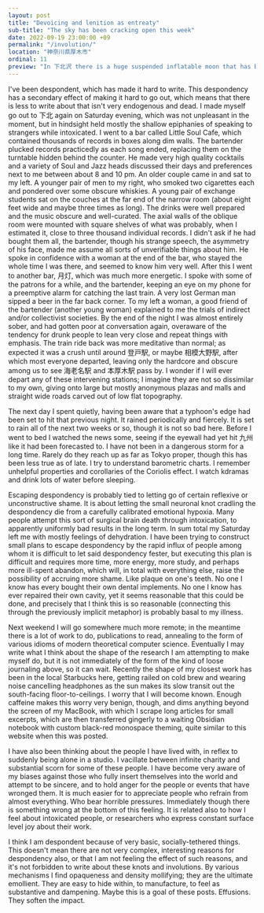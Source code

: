 ```yaml
---
layout: post
title: "Devoicing and lenition as entreaty"
sub-title: "The sky has been cracking open this week"
date: 2022-09-19 23:00:00 +09
permalink: "/involution/"
location: "神奈川県厚木市"
ordinal: 11
preview: "In 下北沢 there is a huge suspended inflatable moon that has been put up in partnership with the local railway; people take pictures with it, feigning holding it, pointing to it, smiling in front of it; they do this all evening."
---
```

I've been despondent, which has made it hard to write. This despondency has a secondary effect of making it hard to go out, which means that there is less to write about that isn't very endogenous and dead. I made myself go out to 下北 again on Saturday evening, which was not unpleasant in the moment, but in hindsight held mostly the shallow epiphanies of speaking to strangers while intoxicated. I went to a bar called Little Soul Cafe, which contained thousands of records in boxes along dim walls. The bartender plucked records practicedly as each song ended, replacing them on the turntable hidden behind the counter. He made very high quality cocktails and a variety of Soul and Jazz heads discussed their days and preferences next to me between about 8 and 10 pm. An older couple came in and sat to my left. A younger pair of men to my right, who smoked two cigarettes each and pondered over some obscure whiskies. A young pair of exchange students sat on the couches at the far end of the narrow room (about eight feet wide and maybe three times as long). The drinks were well prepared and the music obscure and well-curated. The axial walls of the oblique room were mounted with square shelves of what was probably, when I estimated it, close to three thousand individual records. I didn't ask if he had bought them all, the bartender, though his strange speech, the asymmetry of his face, made me assume all sorts of unverifiable things about him. He spoke in confidence with a woman at the end of the bar, who stayed the whole time I was there, and seemed to know him very well. After this I went to another bar, 月灯, which was much more energetic. I spoke with some of the patrons for a while, and the bartender, keeping an eye on my phone for a preemptive alarm for catching the last train. A very lost German man sipped a beer in the far back corner. To my left a woman, a good friend of the bartender (another young woman) explained to me the trials of indirect and/or collectivist societies. By the end of the night I was almost entirely sober, and had gotten poor at conversation again, overaware of the tendency for drunk people to lean very close and repeat things with emphasis. The train ride back was more meditative than normal; as expected it was a crush until around 登戸駅, or maybe 相模大野駅, after which most everyone departed, leaving only the hardcore and obscure among us to see 海老名駅 and 本厚木駅 pass by. I wonder if I will ever depart any of these intervening stations; I imagine they are not so dissimilar to my own, giving onto large but mostly anonymous plazas and malls and straight wide roads carved out of low flat topography.

The next day I spent quietly, having been aware that a typhoon's edge had been set to hit that previous night. It rained periodically and fiercely. It is set to rain all of the next two weeks or so, though it is not so bad here. Before I went to bed I watched the news some, seeing if the eyewall had yet hit 九州 like it had been forecasted to. I have not been in a dangerous storm for a long time. Rarely do they reach up as far as Tokyo proper, though this has been less true as of late. I try to understand barometric charts. I remember unhelpful properties and corollaries of the Coriolis effect. I watch kdramas and drink lots of water before sleeping.

Escaping despondency is probably tied to letting go of certain reflexive or unconstructive shame. It is about letting the small neuronal knot cradling the despondency die from a carefully calibrated emotional hypoxia. Many people attempt this sort of surgical brain death through intoxication, to apparently uniformly bad results in the long term. In sum total my Saturday left me with mostly feelings of dehydration. I have been trying to construct small plans to escape despondency by the rapid influx of people among whom it is difficult to let said despondency fester, but executing this plan is difficult and requires more time, more energy, more study, and perhaps more ill-spent abandon, which will, in total with everything else, raise the possibility of accruing more shame. Like plaque on one's teeth. No one I know has every bought their own dental implements. No one I know has ever repaired their own cavity, yet it seems reasonable that this could be done, and precisely that I think this is so reasonable (connecting this through the previously implicit metaphor) is probably basal to my illness.

Next weekend I will go somewhere much more remote; in the meantime there is a lot of work to do, publications to read, annealing to the form of various idioms of modern theoretical computer science. Eventually I may write what I think about the shape of the research I am attempting to make myself do, but it is not immediately of the form of the kind of loose journaling above, so it can wait. Recently the shape of my closest work has been in the local Starbucks here, getting railed on cold brew and wearing noise cancelling headphones as the sun makes its slow transit out the south-facing floor-to-ceilings. I worry that I will become known. Enough caffeine makes this worry very benign, though, and dims anything beyond the screen of my MacBook, with which I scrape long articles for small excerpts, which are then transferred gingerly to a waiting Obsidian notebook with custom black-red monospace theming, quite similar to this website when this was posted.

I have also been thinking about the people I have lived with, in reflex to suddenly being alone in a studio. I vacillate between infinite charity and substantial scorn for some of these people. I have become very aware of my biases against those who fully insert themselves into the world and attempt to be sincere, and to hold anger for the people or events that have wronged them. It is much easier for to appreciate people who refrain from almost everything. Who bear horrible pressures. Immediately though there is something wrong at the bottom of this feeling. It is related also to how I feel about intoxicated people, or researchers who express constant surface level joy about their work.

I think I am despondent because of very basic, socially-tethered things. This doesn't mean there are not very complex, interesting reasons for despondency also, or that I am not feeling the effect of such reasons, and it's not forbidden to write about these knots and involutions. By various mechanisms I find opaqueness and density mollifying; they are the ultimate emollient. They are easy to hide within, to manufacture, to feel as substantive and dampening. Maybe this is a goal of these posts. Effusions. They soften the impact.
